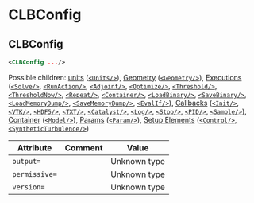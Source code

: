 #  CLBConfig 
##  CLBConfig 

```xml
<CLBConfig .../>
```

 
Possible children: [units](units.md) ([<code>&lt;Units/&gt;</code>](units.md#units)), [Geometry](Geometry.md) ([<code>&lt;Geometry/&gt;</code>](Geometry.md#geometry)), [Executions](Executions.md) ([<code>&lt;Solve/&gt;</code>](Executions.md#solve), [<code>&lt;RunAction/&gt;</code>](Executions.md#runaction), [<code>&lt;Adjoint/&gt;</code>](Executions.md#adjoint), [<code>&lt;Optimize/&gt;</code>](Executions.md#optimize), [<code>&lt;Threshold/&gt;</code>](Executions.md#threshold), [<code>&lt;ThresholdNow/&gt;</code>](Executions.md#thresholdnow), [<code>&lt;Repeat/&gt;</code>](Executions.md#repeat), [<code>&lt;Container/&gt;</code>](Executions.md#container), [<code>&lt;LoadBinary/&gt;</code>](Executions.md#loadbinary), [<code>&lt;SaveBinary/&gt;</code>](Executions.md#savebinary), [<code>&lt;LoadMemoryDump/&gt;</code>](Executions.md#loadmemorydump), [<code>&lt;SaveMemoryDump/&gt;</code>](Executions.md#savememorydump), [<code>&lt;EvalIf/&gt;</code>](Executions.md#evalif)), [Callbacks](Callbacks.md) ([<code>&lt;Init/&gt;</code>](Callbacks.md#init), [<code>&lt;VTK/&gt;</code>](Callbacks.md#vtk), [<code>&lt;HDF5/&gt;</code>](Callbacks.md#hdf5), [<code>&lt;TXT/&gt;</code>](Callbacks.md#txt), [<code>&lt;Catalyst/&gt;</code>](Callbacks.md#catalyst), [<code>&lt;Log/&gt;</code>](Callbacks.md#log), [<code>&lt;Stop/&gt;</code>](Callbacks.md#stop), [<code>&lt;PID/&gt;</code>](Callbacks.md#pid), [<code>&lt;Sample/&gt;</code>](Callbacks.md#sample)), [Container](Container.md) ([<code>&lt;Model/&gt;</code>](Container.md#model)), [Params](Params.md) ([<code>&lt;Param/&gt;</code>](Params.md#param)), [Setup Elements](Setup-Elements.md) ([<code>&lt;Control/&gt;</code>](Setup-Elements.md#control), [<code>&lt;SyntheticTurbulence/&gt;</code>](Setup-Elements.md#syntheticturbulence)) 


| Attribute | Comment | Value |
| --- | --- | --- |
| `output=` |  | Unknown type |
| `permissive=` |  | Unknown type |
| `version=` |  | Unknown type |

